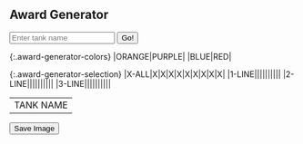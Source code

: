 
## Award Generator

<input class="award-generator-text" type="text" placeholder="Enter tank name" maxlength="20">
<input class="award-generator-submit" onclick="enterTankName();" type="submit" value="Go!">

{:.award-generator-colors}
|<a class="orange" onclick="colorOrange();">ORANGE</a>|<a class="purple" onclick="colorPurple();">PURPLE</a>|
|<a class="blue" onclick="colorBlue();">BLUE</a>|<a class="red" onclick="colorRed();">RED</a>|

{:.award-generator-selection}
|<a class="gray" onclick="xAll();">X-ALL</a>|<a class="gray" onclick="noStar();">X</a>|<a class="gray" onclick="noTank();">X</a>|<a class="gray" onclick="noMedal();">X</a>|<a class="gray" onclick="noSword();">X</a>|<a class="gray" onclick="noDoT();">X</a>|<a class="gray" onclick="noCup();">X</a>|<a class="gray" onclick="noPH();">X</a>|<a class="gray" onclick="noWC();">X</a>|<a class="gray" onclick="noLB();">X</a>|
|<a class="gray" onclick="oneLine();">1-LINE</a>|<a onclick="singleStar();"><span class="awards-sprite a0-1"></span></a>|<a onclick="bronzeTank();"><span class="awards-sprite a1-1"></span></a>|<a onclick="combatMedal();"><span class="awards-sprite a2-1"></span></a>|<a onclick="shiningSword();"><span class="awards-sprite a3-1"></span></a>|<a onclick="defenderOfTruth();"><span class="awards-sprite a4-3"></span></a>|<a onclick="bronzeCup();"><span class="awards-sprite a5-1"></span></a>|<a onclick="purpleHeart();"><span class="awards-sprite a6-1"></span></a>|<a onclick="warCorrespondent();"><span class="awards-sprite a7-1"></span></a>|<a onclick="lightBulb();"><span class="awards-sprite a8-1"></span></a>|
|<a class="gray" onclick="twoLine();">2-LINE</a>|<a onclick="doubleStar();"><span class="awards-sprite a0-2"></span></a>|<a onclick="silverTank();"><span class="awards-sprite a1-2"></span></a>|<a onclick="battleMedal();"><span class="awards-sprite a2-2"></span></a>|<a onclick="batteredSword();"><span class="awards-sprite a3-2"></span></a>|<a onclick="defenderOfTruth();"><span class="awards-sprite a4-3"></span></a>|<a onclick="silverCup();"><span class="awards-sprite a5-2"></span></a>|<a onclick="purpleHeart();"><span class="awards-sprite a6-1"></span></a>|<a onclick="warCorrespondent();"><span class="awards-sprite a7-1"></span></a>|<a onclick="lightBulb();"><span class="awards-sprite a8-1"></span></a>|
|<a class="gray" onclick="threeLine();">3-LINE</a>|<a onclick="tripleStar();"><span class="awards-sprite a0-3"></span></a>|<a onclick="goldTank();"><span class="awards-sprite a1-3"></span></a>|<a onclick="heroicMedal();"><span class="awards-sprite a2-3"></span></a>|<a onclick="rustySword();"><span class="awards-sprite a3-3"></span></a>|<a onclick="defenderOfTruth();"><span class="awards-sprite a4-3"></span></a>|<a onclick="goldCup();"><span class="awards-sprite a5-3"></span></a>|<a onclick="purpleHeart();"><span class="awards-sprite a6-1"></span></a>|<a onclick="warCorrespondent();"><span class="awards-sprite a7-1"></span></a>|<a onclick="lightBulb();"><span class="awards-sprite a8-1"></span></a>|

<div id="award-generator-show"><table class="award-generator-show"><tbody><tr><td><span class="tank-name">TANK NAME</span><span class="awards-container-generator"><span class="awards-sprite a0-3" id="award-generator-0"></span><span class="awards-sprite a1-3" id="award-generator-1"></span><span class="awards-sprite a2-3" id="award-generator-2"></span><span class="awards-sprite a3-3" id="award-generator-3"></span><span class="awards-sprite a4-3" id="award-generator-4"></span><span class="awards-sprite a5-3" id="award-generator-5"></span><span class="awards-sprite a6-1" id="award-generator-6"></span><span class="awards-sprite a7-1" id="award-generator-7"></span><span class="awards-sprite a8-1" id="award-generator-8"></span></span></td></tr></tbody></table></div>

<input class="award-generator-save" type="submit" value="Save Image">
